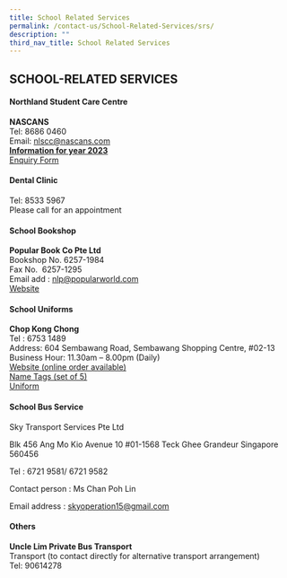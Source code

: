 ```yaml
---
title: School Related Services
permalink: /contact-us/School-Related-Services/srs/
description: ""
third_nav_title: School Related Services
---
```

## SCHOOL-RELATED SERVICES

#### Northland Student Care Centre

**NASCANS**<br>
Tel: 8686 0460<br>
Email:&nbsp;[nlscc@nascans.com](mailto:nlscc@nascans.com)<br>
**[Information for year 2023](/files/Nascans.pdf)**<br>
[Enquiry Form](https://v2.taidii.com/enquiry/publicec/nascans/?center=36oYBncS9pVYK9idoOp2umOvGk6JbddtvONzkCDTM9U=)

#### Dental Clinic

Tel: 8533 5967<br>
Please call for an appointment

#### School Bookshop

**Popular Book Co Pte Ltd**<br>
Bookshop No. 6257-1984<br>
Fax No.&nbsp; 6257-1295<br>
Email add : [nlp@popularworld.com](mailto:nlp@popularworld.com)<br>
[Website](https://textbook.popular.com.sg/)

#### School Uniforms

**Chop Kong Chong**<br>
Tel : 6753 1489<br>
Address: 604 Sembawang Road, Sembawang Shopping Centre, #02-13<br>
Business Hour: 11.30am – 8.00pm (Daily)<br>
[Website (online order available)](https://www.euniforms.com.sg/shop/product-category/primary-schools/nlps/)<br>
[Name Tags (set of 5)](https://www.euniforms.com.sg/nametag/product/name-tags-northland-primary-school-set-of-5/)<br>
[Uniform](https://www.euniforms.com.sg/shop/product-category/primary-schools/nlps/)

#### School Bus Service
Sky Transport Services Pte Ltd

Blk 456 Ang Mo Kio Avenue 10 #01-1568
Teck Ghee Grandeur
Singapore 560456

Tel : 6721 9581/ 6721 9582

Contact person : Ms Chan Poh Lin

Email address : skyoperation15@gmail.com
[](/files/2023_sky%20bus%20request%20form_parents.pdf)


#### Others

**Uncle Lim Private Bus Transport**<br>
Transport (to contact directly for alternative transport arrangement)<br>
Tel: 90614278
